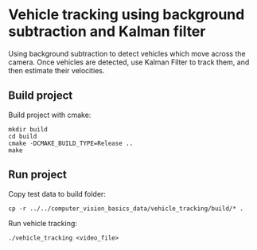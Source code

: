 # Vehicle tracking using background subtraction and Kalman filter
Using background subtraction to detect vehicles which move across the camera. Once vehicles are detected, use Kalman Filter to track them, and then estimate their velocities.

## Build project
Build project with cmake:
```
mkdir build
cd build
cmake -DCMAKE_BUILD_TYPE=Release ..
make
```

## Run project
Copy test data to build folder:
```
cp -r ../../computer_vision_basics_data/vehicle_tracking/build/* .
```

Run vehicle tracking:
```
./vehicle_tracking <video_file>
```
